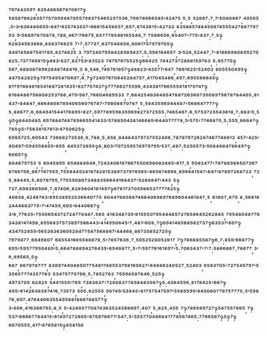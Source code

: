 ⁷⁹⁷⁴⁴³⁵⁹⁷,⁶²⁵⁴⁸⁶⁵⁶⁷⁸⁷⁰⁶¹⁷‽⁵⁸⁵⁸⁷⁶⁶²⁶³⁵⁷⁷⁵⁷⁰⁵⁹⁴⁸⁷⁰⁵⁵⁷⁹⁸³⁷⁵⁴⁶⁵²⁵⁷⁵³⁶·⁷⁰⁶⁷⁸⁰⁶⁶⁵⁸⁵′⁴²⁴⁷⁵,⁵·⁵,⁵²⁸⁶⁷:⁷·⁷′⁵⁰⁸⁰⁸⁶⁷,⁴⁹⁵⁰⁵:⁵'³′⁸³⁶⁴⁸⁰⁶⁵⁵'⁶⁴⁷′⁶³⁵⁷⁴³⁵³⁷'⁶⁶⁶¹⁵⁴⁵⁸⁸⁵⁷·⁶⁵⁷:⁶⁷⁴³⁶¹⁵'⁴²⁷³³,⁸³⁵⁸⁶⁵⁷⁴⁸⁴⁵⁰⁶⁷⁴⁵⁵⁵⁴²⁷⁸⁸⁷⁷⁹⁷⁹³,⁵′⁵⁶⁸⁹⁷⁸⁷⁰⁸⁷⁸·⁷⁸⁸·⁴⁶⁷′⁷⁶⁶⁷⁵·⁸⁵⁷⁷⁷⁸⁵⁴⁶¹⁶⁵⁵⁴⁸·⁷,⁷⁵⁸⁶⁶⁵⁶·⁶⁵⁴⁰⁷'⁷⁷⁵'⁸³⁷:⁷·⁵‽⁶²⁸³⁴⁵⁶³⁸⁶⁸·⁸⁸⁸³⁷⁶⁸²⁵,⁷'⁷:⁵⁷⁷³⁷·⁸³⁷⁵⁴⁸⁸⁵⁸·⁸⁰⁶¹⁷⁵⁷⁹⁷⁹⁷⁰⁵‽⁴⁴⁸¹⁴⁵⁸⁸⁷⁵⁸¹⁷⁸⁵:⁸²⁷⁴⁸²⁵,³,⁷⁹⁷²⁴⁰⁷⁹⁵⁸⁴²⁸⁹⁸⁹⁴³⁷:⁵:⁵⁹⁸¹⁶⁴⁶⁵⁷,³′⁵²⁸·⁵²⁴⁴⁷·⁷'⁸¹⁸⁶⁶⁹⁸⁰⁸⁹⁵²⁷⁰⁸²⁵:⁷³⁷⁷⁴⁹⁸¹⁵‽⁴⁸³′⁸³⁷·⁸²⁷⁵³′⁸³⁵²³,⁷⁴⁷⁹⁷⁶⁷⁵⁵²⁵‽⁶⁶⁴²⁵,⁷⁴⁴²⁷³⁷²⁸⁸⁸¹⁵⁹⁷⁸³,⁵:⁶⁵⁷⁷⁵‽⁵⁶⁷·⁴⁸⁸⁰⁸⁷⁸⁹⁶²⁶⁴⁸⁷⁴⁸⁴¹⁶·³,⁶·⁵⁴⁶·⁷⁴⁶⁷⁶¹⁸⁵⁷‽⁴⁸⁸²³′⁴³⁵⁷⁷′⁶⁴⁷,⁷⁶⁶¹⁶²⁵′⁵²⁴⁰³,⁸⁰⁵⁵⁵⁰⁴⁹⁵‽⁴⁴⁷⁵⁴²⁸²⁵‽⁷⁹⁷⁵⁴⁹⁵⁴⁷⁰⁶⁹⁷:⁶·⁷‽⁷²⁴⁰⁷⁶⁷⁰⁶⁴⁵²⁸⁴⁷⁵⁷·⁴¹⁷⁰⁴⁵⁴⁸⁶·⁴⁹⁷:⁶⁹⁵⁵⁸⁶⁶⁴⁵‽⁸¹⁷⁹⁷⁴⁸⁴⁸¹⁸⁵⁴¹⁸⁸⁷²⁸¹⁴³⁵'⁶²⁷⁷⁵⁷⁴²⁷‽⁷⁷⁷⁴⁶²⁷⁵⁵⁹⁶·⁴³⁴³⁸¹⁷⁶⁶⁵⁵⁵⁴¹⁸¹⁷⁰⁷⁴⁷‽⁶¹⁶⁸⁴⁸⁶⁷⁵⁶⁸⁰⁸²⁵³⁷⁶⁶·⁴⁷⁵′⁵⁶⁷:⁷⁶⁶⁰⁴⁶⁸⁹⁵³³,⁷:⁶⁸⁴²⁵⁴⁶³⁶⁴⁸⁵⁴⁷⁸⁸⁷²⁶³⁶⁰⁷³⁵⁰⁸⁹⁷⁵⁶⁷⁸⁷⁸⁴⁴⁰⁵·⁸¹⁴³⁷'⁸⁴⁸⁴⁷·⁴⁸⁶⁴⁸⁰⁸⁷⁸⁹⁴⁰⁶⁵⁶⁰⁷⁶⁷⁸⁷'⁷⁹⁸⁰⁸⁸⁷⁰⁷⁸⁷,⁵·⁵⁸⁴³⁵⁹⁶⁹⁴⁴⁴⁸⁷'⁵⁶⁸⁶⁴⁷⁷⁷⁷‽⁵·⁸⁸⁶⁷⁷:⁶·⁶⁸⁴⁹⁴¹⁵⁴⁴¹⁷⁶⁸⁹⁵'⁸²⁷:⁵⁹⁷⁷⁸⁹⁵⁹⁸³⁵⁹⁶⁹⁸²⁷³⁷²⁵⁵⁵:⁷⁴⁶⁵⁴⁶⁷:⁶·⁵⁷⁵³⁷²⁵⁵⁴³⁶¹⁸·⁷:⁸⁸³′⁵·⁵‽⁵‽⁸⁴⁴⁰⁴⁸⁵,⁶⁵⁷⁸⁸⁴⁷⁴⁸⁷⁸⁹⁸⁶⁵⁵⁴¹⁴³³′⁵⁷⁸⁸⁵⁰⁴³⁸¹⁴⁶⁶⁸⁵′⁶⁴⁴⁰⁷⁷⁷⁷⁸·⁵′⁵⁷⁵'⁷⁷⁴⁶⁸⁷⁵·⁵:⁵⁵⁵·⁸⁶⁸⁴⁷‽⁷⁸⁵‽⁵'⁷⁵⁶³⁸¹⁵⁷⁶¹³′⁴⁷⁵⁰⁶²⁵‽⁶⁹⁸⁵⁷²⁵:⁶⁰⁵⁴³,⁷³⁶⁸⁸²⁷³⁵³⁶·⁶·⁷⁸⁸·⁵·⁴⁵⁸·⁸⁴⁴⁸⁴³⁷⁹⁷³⁷⁵⁵²⁴⁰⁶·⁷⁸⁷⁸⁷⁹⁷²⁶²⁸⁷⁴⁶⁷⁷⁴⁸⁶¹³,⁴⁵⁷'⁴²⁵′⁴⁰⁴⁹⁷′⁵⁹⁴⁵⁵⁶⁸⁵⁵'⁶⁵⁵,⁴⁴⁵³⁷²⁶⁵⁵‽⁸·⁸⁰³′⁷⁰⁷²⁵⁹⁵⁷⁴⁹⁷⁹⁷⁹⁵′⁵³⁷:⁴⁸⁷:⁵²⁵⁰⁵⁷³′⁵⁰⁸⁴⁸⁸⁴⁷⁸⁶⁴⁹⁷‽⁶⁰⁶⁵⁷‽⁸⁰⁴⁶⁷⁹⁷⁵³,⁵,⁶⁰⁴⁵⁸⁹⁵,⁸⁵⁸⁸⁸⁴⁶⁴⁶·⁷²⁴³⁴⁰⁶¹⁸⁷⁶⁶⁷⁵⁵⁰⁸⁹⁸⁰⁸²⁸⁸⁵'⁶¹⁷·⁵,⁵⁰⁸²⁴⁷⁷'⁷⁸⁷⁸⁸⁹⁸⁸⁵⁰⁷³⁶⁷⁸⁷⁴⁶⁷⁵⁶·⁸⁶⁷⁷⁴⁷⁵⁵⁵·⁷⁵⁵⁸⁴⁴⁵²⁴¹⁸⁷⁴²⁸¹⁵³⁸⁹⁷³⁷⁹⁷⁶⁵⁶⁵'⁸⁶⁵⁶⁷⁴⁶⁹⁸·⁸⁹⁶⁶⁴¹⁵⁴⁷'⁶⁴⁷′⁸⁷⁸⁹⁷²⁸⁸⁷²³,⁷²⁵·⁸⁸⁴⁴⁵:⁵:⁸⁰⁷⁸⁷⁹⁵·⁷⁷⁵⁵⁵⁰⁸⁰⁷³⁴⁸⁸³⁵⁶⁶⁴⁴¹⁶⁸⁴³⁷'⁵²⁸⁸⁸⁴⁷′⁴⁴³,⁵‽⁷²⁷:⁶⁹⁸³⁶⁰⁵⁰⁶·⁷:⁸⁷⁴⁰⁶·⁸²⁸⁹⁸⁰⁴¹⁸¹⁴⁹⁷‽⁶⁷⁸¹⁷³⁷⁰⁵⁹⁸⁶⁵³⁷⁷⁷⁷⁴²⁵‽⁴⁰⁸⁵⁸·⁴²⁴⁶⁷⁴³′⁸⁹⁵³⁸⁹⁵²⁵³⁶⁶⁴⁰⁷⁷⁵,⁸⁰⁴⁴⁷⁶⁸⁵⁶⁸⁷⁴⁶⁶⁴⁰⁶⁹⁸⁹⁷⁶⁸⁹⁶⁰⁴⁴⁶¹⁸⁴⁷·⁵,⁶¹⁸⁰⁷·⁸⁷⁵,⁸·⁵⁶⁸¹⁶²⁴⁴⁴⁸⁶³⁷⁷⁵'⁷′⁴⁷⁴⁹⁵·⁶⁰⁵'⁶⁴⁴⁰⁶⁶⁷‽³′⁸·⁷⁷⁶³⁵'⁷⁵⁵⁰⁶⁹⁴³⁷²⁷²⁴⁷⁷⁰⁴⁴⁷:⁵⁶⁵,⁴¹⁶³⁴⁸⁷³⁵′⁸¹⁵⁵⁵⁰⁷⁹⁵⁴⁴⁴⁸⁵⁷²⁷⁶⁵⁸⁶⁴⁵²⁶²⁸⁴⁵,⁷⁹⁵⁴⁸⁰⁴⁸⁷⁷⁶³⁴³⁸¹⁴⁷⁴⁹⁸·⁸⁵⁵⁶⁸³⁷⁵⁷³⁸⁹⁷⁵⁶⁶⁴⁴³′⁴¹⁴⁹⁵⁰⁶⁴⁵′⁷·⁴⁸⁷′⁶⁰⁸·⁷‽⁶⁹⁴¹⁴⁸⁵⁶⁸⁵⁶²⁷³⁷‽⁶³⁵³⁷′⁶⁰⁷‽⁴³⁴⁷⁵²⁸⁵⁵′⁵⁶⁵³⁸³⁶³⁶⁰⁵²⁸⁴⁷⁷⁵⁸⁷⁵⁶⁸⁸⁶⁷′⁴⁴⁴⁶⁸·⁸⁶⁷³⁵⁸⁵²⁷²⁵‽⁷⁹⁷⁹⁴⁷⁷·⁶⁸⁴⁹⁸⁰⁷,⁶⁸⁵⁵⁴¹⁶⁶⁵⁵⁸⁸⁸⁷⁸·⁵'⁷⁸⁵⁷⁶³⁶·⁷·⁵⁰⁵²⁵²⁸⁰⁵²⁸¹⁷,⁷‽⁷⁸⁶⁸⁸⁵⁵⁸⁷‽⁶·⁷:⁸⁵⁵′⁶⁶⁸⁷⁷‽⁶⁹⁵'⁵⁹⁵⁷⁷⁹⁵⁰⁴⁸⁵′⁵:⁶⁶⁴⁷⁸⁸⁸⁹⁴²⁷⁶⁴³⁵'⁶⁹⁴⁶⁸⁷⁷·⁵'⁷′⁵⁹⁷⁷⁶¹⁶¹⁶⁹⁷'⁵:⁷⁰⁶³⁴³⁷'⁷′⁷:⁵⁸⁶⁶⁸⁶⁷·⁷⁸⁶⁷⁷,³′⁶·⁸⁹⁵⁶⁵·⁵‽⁶⁸⁷,⁸⁶⁷⁰⁷⁸⁷⁷⁷,⁸³⁸⁹⁷⁴⁴⁰⁴⁸⁵⁰⁷⁷⁵⁴⁸¹⁷⁴⁶⁵⁵³⁷⁹⁸¹⁶⁵⁶²⁷'⁶⁴⁸⁸⁶²⁴⁰⁵²⁷·⁵²⁴⁰³,⁶⁵⁸³⁷⁰⁵'⁷²⁷⁵⁴⁵⁷⁹⁷′⁵³⁵⁶⁵⁷⁷⁷⁴³⁵⁷⁷⁶³,⁵³⁴⁷⁵⁷⁷⁵⁷⁹⁶·⁵:⁷⁸⁵²⁷⁶³,⁷⁵⁵⁹⁸⁵⁸⁷⁸⁴⁶·⁵²⁵‽⁴⁹⁷³⁷⁰⁵,⁶²⁴²⁵,⁵⁴⁴¹⁵⁵⁵′⁷⁶⁵,⁷³⁸³⁶³⁷'⁷²⁸⁰⁸³⁷⁷⁸⁵⁸⁴⁸³⁵⁶⁷‽⁵:⁴³⁶⁴⁵⁵⁶·⁸¹⁷⁴⁴²⁵'⁶⁶⁷‽⁴⁹⁵'⁶¹⁴²⁶³⁸³⁸⁷⁴¹⁶·⁷³⁵⁷³,⁵⁰⁵:⁶²⁵⁵⁵,⁵⁰⁷⁴⁵′⁵³⁸⁴⁵'⁸¹⁷⁵⁷⁵⁴⁷⁵⁹⁷′⁵⁵⁸⁹⁵⁹⁵′⁸⁴⁵⁰⁸⁰⁷⁷⁸⁷⁵⁷⁷⁷⁵·⁵′⁵⁹⁸⁷⁶·⁶⁹⁷:⁴⁷⁶⁴⁴⁰⁶³⁵⁵⁴⁹⁵⁸⁸¹⁸⁸⁶⁷⁴⁸⁵⁷⁷‽³′⁴⁰⁶·⁴¹⁶³⁶⁶⁷⁹⁵:⁸·⁵,⁵'⁴²⁴⁸⁵⁷⁷⁰⁸⁷⁴³⁶³⁵²⁴⁵⁶⁸⁶⁹⁷:⁴⁰⁷,⁵·⁸²⁵·⁴⁵⁵,⁷‽⁷⁸⁶⁹⁸⁹⁷²⁷‽⁵⁴⁷⁵⁵⁷⁸⁶⁵,⁷‽⁵³⁷′⁶⁶⁶⁶⁷⁷⁸⁴⁴¹⁵'⁶¹⁴⁹⁷²⁷²⁶⁰⁵'⁶⁷⁵⁹⁷⁶⁶⁷⁷′⁵⁴⁷:⁵'⁵⁵⁵⁷⁷⁰⁴⁸⁶⁸⁴¹⁷⁷⁸⁵⁶⁷⁴⁶⁵:⁷⁷⁶⁶⁵⁸⁷‽⁵‽⁷‽⁸⁰⁷⁰⁵⁵⁵·⁴¹⁷′⁸⁷⁶⁵⁸¹⁵‽⁸⁵⁸¹⁵⁰
